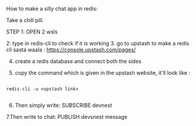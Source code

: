 <!-- Reddis CLI kholne ka hoga to bas simple wsl mein reddis-cli kholne ka -->
How to make a silly chat app in redis:

Take a chill pill.

STEP 1: OPEN 2 wsls

2: type in redis-cli to check if it is working
 3. go to upstash to make a redis cli sasta waala : https://console.upstash.com/pages/

 4. create a redis database and connect both the sides

 5. copy the command which is given in the upstash website, it'll look like : 
  ```

redis-cli -u <upstash link>
    
  ```
  
  6. Then simply write: 
  SUBSCRIBE devnest 

  7.Then write to chat:
  PUBLISH devsnest message